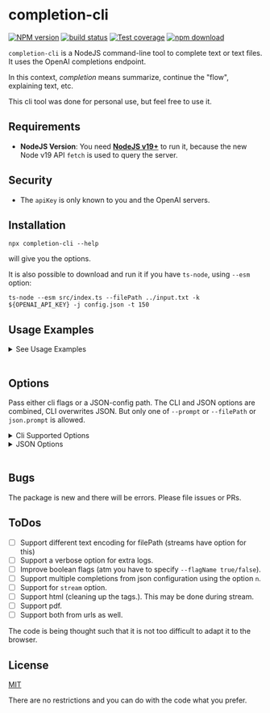 # completion-cli

[![NPM version][npm-image]][npm-url]
[![build status][ci-image]][ci-url]
[![Test coverage][codecov-image]][codecov-url]
[![npm download][download-image]][download-url]

`completion-cli` is a NodeJS command-line tool to complete text or text files. It uses the OpenAI completions endpoint.

In this context, _completion_ means summarize, continue the "flow", explaining text, etc.

This cli tool was done for personal use, but feel free to use it.

## Requirements

- **NodeJS Version**: You need [**NodeJS v19+**](https://nodejs.org/en/download/current/) to run it, because the new Node v19 API `fetch` is used to query the server.

## Security

- The `apiKey` is only known to you and the OpenAI servers.

## Installation

`npx completion-cli --help`

will give you the options.

It is also possible to download and run it if you have `ts-node`, using `--esm` option:

```shell
ts-node --esm src/index.ts --filePath ../input.txt -k ${OPENAI_API_KEY} -j config.json -t 150
```
## Usage Examples

<details>

<summary> See Usage Examples </summary>

- Send the text from `blogpost.txt` using supported option in the config file.

I tend to use this option almost exclusively.

```shell
npx completion-cli -k this5436is546thekey25 -j ./path/to/config.json -f ./path/to/blogpost.txt
```

Example of a [json config here](./test/jsonConfig.json)

- Creative reply, 2000 tokens long roughly

```shell
npx completion-cli -k this5436is546thekey25 -t 2000 -T 1 -p "Explain me the world:"
```

</details>
<br/>

## Options

Pass either cli flags or a JSON-config path. The CLI and JSON options are combined, CLI overwrites JSON. But only one of `--prompt` or `--filePath` or `json.prompt` is allowed.

<details>
<summary> Cli Supported Options </summary>

- `--help`
- `--apiKey` or `-k`, your openAI api key, generated at [OpenAI Official Site](https://beta.openai.com/). **Example**: `completion-cli -k this5436is546thekey25`
- `--filePath` or `-f`, the relative path to the text file. **Example**: `completion-cli -f ./path/to/blogpost.txt`
- `--jsonConfig` or `-j`, path to a json file with any of the [Open AI Supported Options](#supported-onot both, and any of these overwrites ptions). **Example**: `completion-cli -j ./path/to/config.json`

The CLI only supports a small subset of [OpenAI options][1]

- `--prompt` or `-p`: one way to pass text. **Example**: `completion-cli -p Explain me the world: `. The length limit is 15000 bytes (ascii characters.)
- `--model` or `-m`, the default model used is _text-davinci-003_. Other flavours are: _text-curie-001_, _text-babbage-001_. Default `text-davinci-003`
- `--tokens` or `-t` the expected response length in tokens (max is 4096, about 1700 english words.)`
- `--temperature` or `-T` (capital **T**). How creative the model is. Float between 0 and 1. Default 0.
- `--echo` or `-e`. Explicit `boolean`. Indicates whether to concatenate the response to the prompt or not. You need to specify `--echo [true, false]`

</details>

<details>

<br/>

All the values in the object are optional. For explanations and default values check [the schema file](./OpenAIOptions).

<summary>JSON Options</summary>

```js
{
  "apiKey": string;
  "model": string;
  "prompt": string;
  "suffix": string;
  "max_tokens": number;
  "temperature": number;
  "top_p": number;
  "echo": boolean;
  "stop": string | string[];
  "presence_penalty": number;
  "frequency_penalty": number;
  "prePromptString": string;
  "postPromptString": string;
}
```

</details>

<br/>

## Bugs

The package is new and there will be errors. Please file issues or PRs.

## ToDos

- [ ] Support different text encoding for filePath (streams have option for this)
- [ ] Support a verbose option for extra logs.
- [ ] Improve boolean flags (atm you have to specify `--flagName true/false`).
- [ ] Support multiple completions from json configuration using the option `n`.
- [ ] Support for `stream` option.
- [ ] Support html (cleaning up the tags.). This may be done during stream.
- [ ] Support pdf.
- [ ] Support both from urls as well.

The code is being thought such that it is not too difficult to adapt it to the browser.

## License

[MIT](./LICENSE)

There are no restrictions and you can do with the code what you prefer.

[1]: https://beta.openai.com/docs/api-reference/completions/create
[npm-image]: https://img.shields.io/npm/v/completion-cli.svg
[npm-url]: https://www.npmjs.com/package/completion-cli
[ci-image]: https://github.com/santimirandarp/completion-cli/workflows/Node.js%20CI/badge.svg?branch=main
[ci-url]: https://github.com/santimirandarp/completion-cli/actions?query=workflow%3A%22Node.js+CI%22
[codecov-image]: https://img.shields.io/codecov/c/github/santimirandarp/completion-cli.svg
[codecov-url]: https://codecov.io/gh/santimirandarp/completion-cli
[download-image]: https://img.shields.io/npm/dm/completion-cli.svg
[download-url]: https://www.npmjs.com/package/completion-cli
